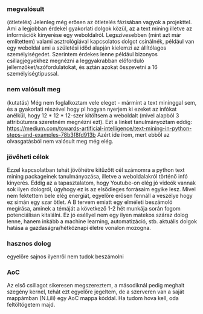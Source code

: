 
### megvalósult 
(ötletelés)
Jelenleg még erősen az ötletelés fázisában vagyok a projekttel.
Ami a legjobban érdekel gyakorlati dolgok közül, az a text mining illetve az információk
kinyerése egy weboldalról. 
Legszívesebben (mint azt már említettem) valami asztrológiával kapcsolatos dolgot csinálnék, például van egy weboldal ami a születési időd alapján kielemzi az állítólagos
személyiségedet. Szerintem érdekes lenne például bizonyos csillagjegyekhez megnézni a leggyakrabban előforduló jellemzőket/szófordulatokat, és aztán azokat összevetni a 16 személyiségtípussal. 

### nem valósult meg
(kutatás)
Még nem foglalkoztam vele eleget - mármint a text mininggal sem, és a gyakorlati részével hogy pl hogyan nyerjem ki ezeket az infókat anélkül, hogy 12 * 12 * 12-szer kitöltsem a weboldalt (mivel alapból 3 attribútumra szeretném megnézni ezt). 
Ezt a linket tanulmányoztam eddig:
https://medium.com/towards-artificial-intelligence/text-mining-in-python-steps-and-examples-78b3f8fd913b
Azért ide írom, mert ebből az olvasgatásból nem valósult meg még elég. 

### jövőheti célok
Ezzel kapcsolatban tehát jövőhétre kitűzött cél számomra a python text mining packageinek tanulmányozása, illetve a weboldalakról történő infó kinyerés. Eddig az a tapasztalatom, hogy Youtube-on elég jó videók vannak sok ilyen dologról, úgyhogy ez is az elsődleges forrásaim egyike lesz. 
Mivel nem fektettem bele elég energiát, egyelőre erősen fennáll a veszélye hogy ez simán egy szar ötlet. A B tervem emiatt egy elméleti beszámoló megírása, aminek a témáját a következő 1-2 hét munkája során fogom potenciálisan kitalálni. Ez jó eséllyel nem egy ilyen matekos száraz dolog lenne, hanem inkább a machine learning, automatizáció, stb. aktuális dolgok hatása a gazdaságra/hétköznapi életre vonalon mozogna. 

### hasznos dolog
egyelőre sajnos ilyenről nem tudok beszámolni 


### AoC 
Az első csillagot sikeresen megszereztem, a másodiknál pedig meghalt szegény kernel, tehát ezt egyelőre jegeltem, de a szerveren van a saját mappámban (N.Lili) egy AoC mappa kóddal. Ha tudom hova kell, oda feltöltögetem majd. 


```python

```

